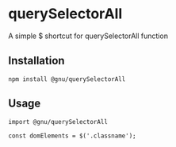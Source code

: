 # querySelectorAll

A simple $ shortcut for querySelectorAll function

## Installation

```
npm install @gnu/querySelectorAll
```

## Usage

```
import @gnu/querySelectorAll

const domElements = $('.classname');
```
